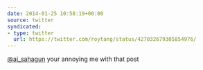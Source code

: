 ```yaml
---
date: 2014-01-25 10:58:19+00:00
source: twitter
syndicated:
- type: twitter
  url: https://twitter.com/roytang/status/427032679305854976/
---
```


[@aj_sahagun](https://twitter.com/aj_sahagun/) your annoying me with that post
